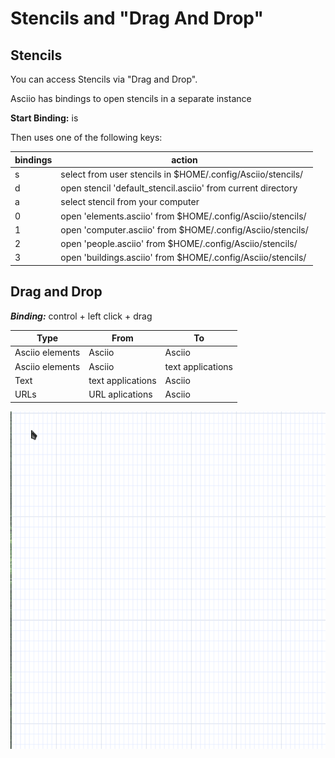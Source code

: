 # Stencils and "Drag And Drop"

## Stencils

You can access Stencils via "Drag and Drop". 

Asciio has bindings to open stencils in a separate instance

**Start Binding:** is

Then uses one of the following keys:

| bindings | action                                                       |
| -------- | ------------------------------------------------------------ |
| s        | select from user stencils in $HOME/.config/Asciio/stencils/  |
| d        | open stencil 'default_stencil.asciio' from current directory |
| a        | select stencil from your computer                            |
| 0        | open 'elements.asciio'  from $HOME/.config/Asciio/stencils/  |
| 1        | open 'computer.asciio'  from $HOME/.config/Asciio/stencils/  |
| 2        | open 'people.asciio'    from $HOME/.config/Asciio/stencils/  |
| 3        | open 'buildings.asciio' from $HOME/.config/Asciio/stencils/  |

## Drag and Drop

***Binding:*** control + left click + drag

| Type              | From              | To                |
| ----------------- | ----------------- | ----------------- |
| Asciio elements   | Asciio            | Asciio            |
| Asciio elements   | Asciio            | text applications |
| Text              | text applications | Asciio            |
| URLs              | URL aplications   | Asciio            |

![Drag And Drop](drag_and_drop.gif)

